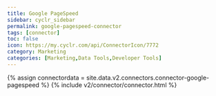 ```yaml
---
title: Google PageSpeed
sidebar: cyclr_sidebar
permalink: google-pagespeed-connector
tags: [connector]
toc: false
icon: https://my.cyclr.com/api/ConnectorIcon/7772
category: Marketing
categories: [Marketing,Data Tools,Developer Tools]
---
```

{% assign connectordata = site.data.v2.connectors.connector-google-pagespeed %}
{% include v2/connector/connector.html %}	